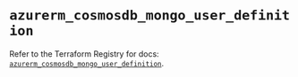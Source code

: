 # `azurerm_cosmosdb_mongo_user_definition`

Refer to the Terraform Registry for docs: [`azurerm_cosmosdb_mongo_user_definition`](https://registry.terraform.io/providers/hashicorp/azurerm/3.91.0/docs/resources/cosmosdb_mongo_user_definition).
